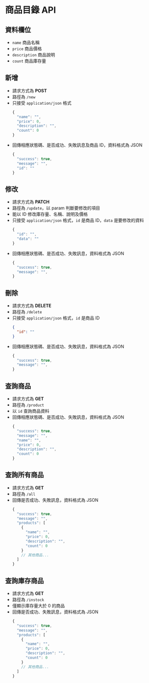 # 商品目錄 API
## 資料欄位
- `name` 商品名稱
- `price` 商品價格
- `description` 商品說明
- `count` 商品庫存量

## 新增
- 請求方式為 **POST**
- 路徑為 `/new`
- 只接受 `application/json` 格式
  ```js
  {
    "name": "",
    "price": 0,
    "description": "",
    "count": 0
  }
  ```
- 回傳相應狀態碼、是否成功、失敗訊息及商品 ID，資料格式為 JSON
  ```js
  {
    "success": true,
    "message": "",
    "id": ""
  }
  ```

## 修改
- 請求方式為 **PATCH**
- 路徑為 `/update`，以 param 判斷要修改的項目
- 能以 ID 修改庫存量、名稱、說明及價格
- 只接受 `application/json` 格式，`id` 是商品 ID，`data` 是要修改的資料
  ```js
  {
    "id": "",
    "data": ""
  }
  ```
- 回傳相應狀態碼、是否成功、失敗訊息，資料格式為 JSON
  ```js
  {
    "success": true,
    "message": "",
  }
  ```

## 刪除
- 請求方式為 **DELETE**
- 路徑為 `/delete`
- 只接受 `application/json` 格式，`id` 是商品 ID
  ```json
  {
    "id": ""
  }
  ```
- 回傳相應狀態碼、是否成功、失敗訊息，資料格式為 JSON
  ```js
  {
    "success": true,
    "message": "",
  }
  ```

## 查詢商品
- 請求方式為 **GET**
- 路徑為 `/product`
- 以 `id` 查詢商品資料
- 回傳相應狀態碼、是否成功、失敗訊息，資料格式為 JSON
  ```js
  {
    "success": true,
    "message": "",
    "name": "",
    "price": 0,
    "description": "",
    "count": 0
  }
  ```

## 查詢所有商品
- 請求方式為 **GET**
- 路徑為 `/all`
- 回傳是否成功、失敗訊息，資料格式為 JSON
  ```js
  {
    "success": true,
    "message": "",
    "products": [
      {
        "name": "",
        "price": 0,
        "description": "",
        "count": 0
      }
      // 其他商品...
    ]
  }
  ```

## 查詢庫存商品
- 請求方式為 **GET**
- 路徑為 `/instock`
- 僅顯示庫存量大於 0 的商品
- 回傳是否成功、失敗訊息，資料格式為 JSON
  ```js
  {
    "success": true,
    "message": "",
    "products": [
      {
        "name": "",
        "price": 0,
        "description": "",
        "count": 0
      }
      // 其他商品...
    ]
  }
  ```